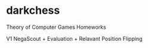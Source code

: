 # darkchess
Theory of Computer Games Homeworks

V1 NegaScout + Evaluation + Relavant Position Flipping
